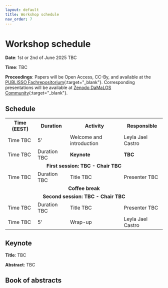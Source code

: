 ```yaml
---
layout: default
title: Workshop schedule
nav_order: 7
---
```


# Workshop schedule

**Date**: 1st or 2nd of June 2025 TBC

**Time**: TBC

**Proceedings**: Papers will be Open Access, CC-By, and available at the [PUBLISSO Fachrepositorium](https://repository.publisso.de"){:target="_blank"}. Corresponding presentations will be available at [Zenodo DaMaLOS Community](https://zenodo.org/communities/damalos/records){:target="_blank"}.

## Schedule

<table>
<tbody>

<tr align="center">
<th>Time (EEST)</th>
<th>Duration</th>
<th>Activity</th>
<th>Responsible</th>
</tr>

<tr>
<td>Time TBC</td>
<td>5'</td>
<td>Welcome and introduction</td>
<td>Leyla Jael Castro</td>
</tr>

<tr>
<td>Time TBC</td>
<td>Duration TBC</td>
<td><strong>Keynote</strong></td>
<td>
<strong>TBC</strong>
</td>
</tr>

<tr>
<td colspan="4" align="center"><strong>First session: TBC - Chair TBC</strong></td>
</tr>

<tr>
<td>Time TBC</td>
<td>Duration TBC</td>
<td>Title TBC</a></td>
<td>Presenter TBC</td>
</tr>

<tr>
<td colspan="4" align="center"><strong>Coffee break</strong></td>
</tr>

<tr>
<td colspan="4" align="center"><strong>Second session: TBC - Chair TBC</strong></td>
</tr>

<tr>
<td>Time TBC</td>
<td>Duration TBC</td>
<td>Title TBC</a></td>
<td>Presenter TBC</td>
</tr>

<tr>
<td>Time TBC</td>
<td>5'</td>
<td>Wrap-up</td>
<td>Leyla Jael Castro</td>
</tr>

</tbody>
</table>

## Keynote

<p>

</p>

**Title**: TBC

**Abstract**: TBC

## Book of abstracts